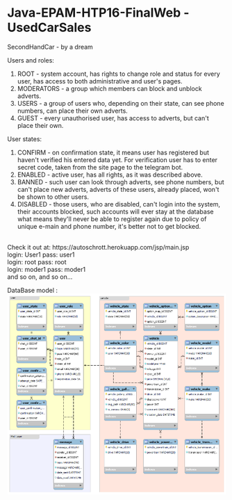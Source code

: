 # Java-EPAM-HTP16-FinalWeb - UsedCarSales

SecondHandCar - by a dream

Users and roles:
1. ROOT - system account, has rights to change role and status for every user, has access to both administrative and user's pages.
2. MODERATORS - a group which members can block and unblock adverts.
3. USERS - a group of users who, depending on their state, can see phone numbers, can place their own adverts.
4. GUEST - every unauthorised user, has access to adverts, but can't place their own.

User states:
1. CONFIRM - on confirmation state, it means user has registered but haven't verified his entered data yet. For verification user has to enter secret code, taken from the site page to the telegram bot.
2. ENABLED - active user, has all rights, as it was described above.
3. BANNED - such user can look through adverts, see phone numbers, but can't place new adverts, adverts of these users, already placed, won't be shown to other users.
4. DISABLED - those users, who are disabled, can't login into the system, their accounts blocked, such accounts will ever stay at the database what means they'll never be able to register again due to policy of unique e-main and phone number, it's better not to get blocked.

<br>
Check it out at: 
https://autoschrott.herokuapp.com/jsp/main.jsp
<br>
login: User1 pass: user1<br>
login: root pass: root<br>
login: moder1 pass: moder1<br>
and so on, and so on...<br>

DataBase model :
<img src="/src/main/resources/db_model.png" alt="database model">
